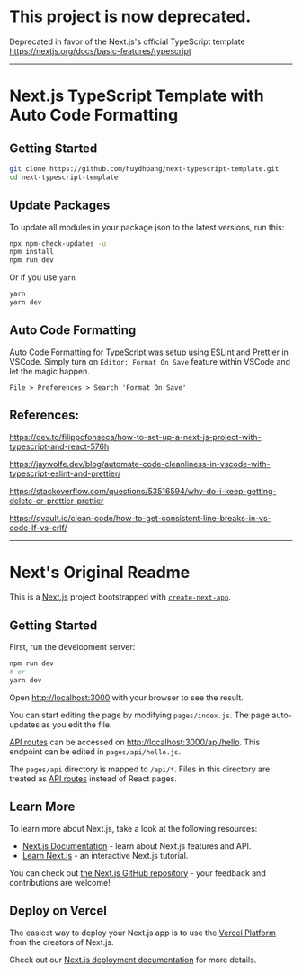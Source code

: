 # This project is now deprecated.
Deprecated in favor of the Next.js's official TypeScript template
https://nextjs.org/docs/basic-features/typescript

---
# Next.js TypeScript Template with Auto Code Formatting

## Getting Started

```bash
git clone https://github.com/huydhoang/next-typescript-template.git
cd next-typescript-template
```

## Update Packages
To update all modules in your package.json to the latest versions, run this:
```bash
npx npm-check-updates -u
npm install
npm run dev
```

Or if you use `yarn`

```bash
yarn
yarn dev
```


## Auto Code Formatting

Auto Code Formatting for TypeScript was setup using ESLint and Prettier in VSCode.
Simply turn on `Editor: Format On Save` feature within VSCode and let the magic happen.

`File > Preferences > Search 'Format On Save'`

## References:

https://dev.to/filippofonseca/how-to-set-up-a-next-js-project-with-typescript-and-react-576h

https://jaywolfe.dev/blog/automate-code-cleanliness-in-vscode-with-typescript-eslint-and-prettier/

https://stackoverflow.com/questions/53516594/why-do-i-keep-getting-delete-cr-prettier-prettier

https://qvault.io/clean-code/how-to-get-consistent-line-breaks-in-vs-code-lf-vs-crlf/

---

# Next's Original Readme

This is a [Next.js](https://nextjs.org/) project bootstrapped with [`create-next-app`](https://github.com/vercel/next.js/tree/canary/packages/create-next-app).

## Getting Started

First, run the development server:

```bash
npm run dev
# or
yarn dev
```

Open [http://localhost:3000](http://localhost:3000) with your browser to see the result.

You can start editing the page by modifying `pages/index.js`. The page auto-updates as you edit the file.

[API routes](https://nextjs.org/docs/api-routes/introduction) can be accessed on [http://localhost:3000/api/hello](http://localhost:3000/api/hello). This endpoint can be edited in `pages/api/hello.js`.

The `pages/api` directory is mapped to `/api/*`. Files in this directory are treated as [API routes](https://nextjs.org/docs/api-routes/introduction) instead of React pages.

## Learn More

To learn more about Next.js, take a look at the following resources:

- [Next.js Documentation](https://nextjs.org/docs) - learn about Next.js features and API.
- [Learn Next.js](https://nextjs.org/learn) - an interactive Next.js tutorial.

You can check out [the Next.js GitHub repository](https://github.com/vercel/next.js/) - your feedback and contributions are welcome!

## Deploy on Vercel

The easiest way to deploy your Next.js app is to use the [Vercel Platform](https://vercel.com/new?utm_medium=default-template&filter=next.js&utm_source=create-next-app&utm_campaign=create-next-app-readme) from the creators of Next.js.

Check out our [Next.js deployment documentation](https://nextjs.org/docs/deployment) for more details.
